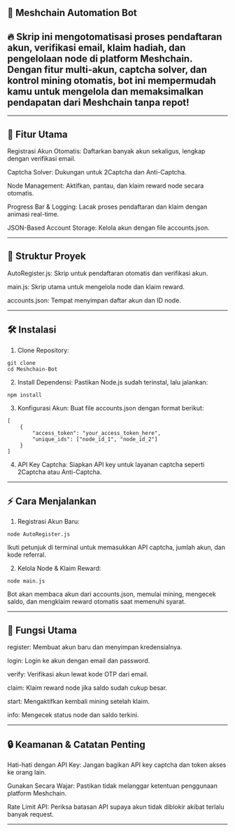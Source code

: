 ## 📌 Meshchain Automation Bot

## 🔥 Skrip ini mengotomatisasi proses pendaftaran akun, verifikasi email, klaim hadiah, dan pengelolaan node di platform Meshchain. Dengan fitur multi-akun, captcha solver, dan kontrol mining otomatis, bot ini mempermudah kamu untuk mengelola dan memaksimalkan pendapatan dari Meshchain tanpa repot!


---

## 🚀 Fitur Utama

Registrasi Akun Otomatis: Daftarkan banyak akun sekaligus, lengkap dengan verifikasi email.

Captcha Solver: Dukungan untuk 2Captcha dan Anti-Captcha.

Node Management: Aktifkan, pantau, dan klaim reward node secara otomatis.

Progress Bar & Logging: Lacak proses pendaftaran dan klaim dengan animasi real-time.

JSON-Based Account Storage: Kelola akun dengan file accounts.json.



---

## 📂 Struktur Proyek

AutoRegister.js: Skrip untuk pendaftaran otomatis dan verifikasi akun.

main.js: Skrip utama untuk mengelola node dan klaim reward.

accounts.json: Tempat menyimpan daftar akun dan ID node.



---

## 🛠️ Instalasi

1. Clone Repository:


```
git clone 
cd Meshchain-Bot
```


2. Install Dependensi:
Pastikan Node.js sudah terinstal, lalu jalankan:


```
npm install
```



3. Konfigurasi Akun:
Buat file accounts.json dengan format berikut:


```
[
    {
        "access_token": "your_access_token_here",
        "unique_ids": ["node_id_1", "node_id_2"]
    }
]
```


4. API Key Captcha:
Siapkan API key untuk layanan captcha seperti 2Captcha atau Anti-Captcha.




---

## ⚡ Cara Menjalankan

1. Registrasi Akun Baru:


```
node AutoRegister.js
```


Ikuti petunjuk di terminal untuk memasukkan API captcha, jumlah akun, dan kode referral.

2. Kelola Node & Klaim Reward:


```
node main.js
```

Bot akan membaca akun dari accounts.json, memulai mining, mengecek saldo, dan mengklaim reward otomatis saat memenuhi syarat.


---

## 🧠 Fungsi Utama

register: Membuat akun baru dan menyimpan kredensialnya.

login: Login ke akun dengan email dan password.

verify: Verifikasi akun lewat kode OTP dari email.

claim: Klaim reward node jika saldo sudah cukup besar.

start: Mengaktifkan kembali mining setelah klaim.

info: Mengecek status node dan saldo terkini.



---

## 🔒 Keamanan & Catatan Penting

Hati-hati dengan API Key: Jangan bagikan API key captcha dan token akses ke orang lain.

Gunakan Secara Wajar: Pastikan tidak melanggar ketentuan penggunaan platform Meshchain.

Rate Limit API: Periksa batasan API supaya akun tidak diblokir akibat terlalu banyak request.



---
